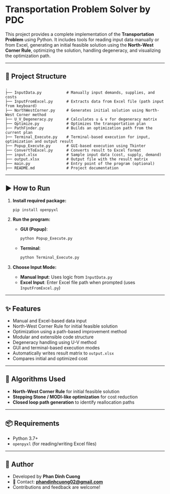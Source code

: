 
# Transportation Problem Solver by PDC

This project provides a complete implementation of the **Transportation Problem** using Python. It includes tools for reading input data manually or from Excel, generating an initial feasible solution using the **North-West Corner Rule**, optimizing the solution, handling degeneracy, and visualizing the optimization path.

---

## 📁 Project Structure

```
.
├── InputData.py           # Manually input demands, supplies, and costs
├── InputFromExcel.py      # Extracts data from Excel file (path input from keyboard)
├── NorthWestCorner.py     # Generates initial solution using North-West Corner method
├── U_V_Degeneracy.py      # Calculates u & v for degeneracy matrix
├── Optimize.py            # Optimizes the transportation plan
├── PathFinder.py          # Builds an optimization path from the current plan
├── Terminal_Execute.py    # Terminal-based execution for input, optimization and output result
├── Popup_Execute.py       # GUI-based execution using Tkinter
├── ConvertToExcel.py      # Converts result to Excel format
├── input.xlsx             # Sample input data (cost, supply, demand)
├── output.xlsx            # Output file with the result matrix
├── main.py                # Entry point of the program (optional)
├── README.md              # Project documentation
```

---

## ▶️ How to Run

1. **Install required package:**

   ```bash
   pip install openpyxl
   ```

2. **Run the program:**

   - **GUI (Popup)**:
     ```bash
     python Popup_Execute.py
     ```
   - **Terminal**:
     ```bash
     python Terminal_Execute.py
     ```

3. **Choose Input Mode:**
   - **Manual Input**: Uses logic from `InputData.py`
   - **Excel Input**: Enter Excel file path when prompted (uses `InputFromExcel.py`)

---

## ✨ Features

- Manual and Excel-based data input
- North-West Corner Rule for initial feasible solution
- Optimization using a path-based improvement method
- Modular and extensible code structure
- Degeneracy handling using U-V method
- GUI and terminal-based execution modes
- Automatically writes result matrix to `output.xlsx`
- Compares initial and optimized cost

---

## 🧠 Algorithms Used

- **North-West Corner Rule** for initial feasible solution
- **Stepping Stone / MODI-like optimization** for cost reduction
- **Closed loop path generation** to identify reallocation paths

---

## 📦 Requirements

- Python 3.7+
- `openpyxl` (for reading/writing Excel files)

---

## 👤 Author

- Developed by **Phan Dinh Cuong**
- 📧 Contact: **phandinhcuong02@gmail.com**
- Contributions and feedback are welcome!
